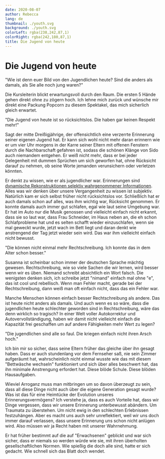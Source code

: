 ```yaml
---
date: 2020-08-07
author: Rebecca
lang: de
thumbnail: ./youth.svg
background: ./youth.svg
colorLeft: rgba(238,242,87,1)
colorRight: rgba(242,180,87,1)
title: Die Jugend von heute
---
```


# Die Jugend von heute

"Wie ist denn euer Bild von den Jugendlichen heute? Sind die anders als damals, als Sie alle noch jung waren?"

Die Kursleiterin blickt erwartungsvoll durch den Raum. Die ersten 5 Hände gehen direkt ohne zu zögern hoch. Ich lehne mich zurück und wünsche mir direkt eine Packung Popcorn zu diesem Spektakel, das mich sicherlich gleich erwartet.

"Die Jugend von heute ist so rücksichtslos. Die haben gar keinen Respekt mehr!"

Sagt der mitte Dreißigjährige, der offensichtlich eine verzerrte Erinnerung seiner eigenen Jugend hat. Er kann sich wohl nicht mehr daran erinnern wie er um vier Uhr morgens in der Karre seiner Eltern mit offenen Fenstern durch die Nachbarschaft gefahren ist, sodass die schönen Klänge von Sido auch niemandem entgehen. Er weiß nicht mehr, dass er bei jeder Gelegenheit mit dummen Sprüchen um sich geworfen hat, ohne Rücksicht darauf zu nehmen, ob seine Worte jemanden verunsichern oder verletzen könnten.

Er denkt zu wissen, wie er als jugendlicher war. Erinnerungen sind [dynamische Rekonstruktionen selektiv wahrgenommener Informationen](https://www.zeit.de/zeit-wissen/2014/06/erinnerung-gedaechtnis-erlebnisse). Alles was wir denken über unsere Vergangenheit zu wissen ist subjektiv. Natürlich kam er sich selbst früher nicht rücksichtslos vor. Schließlich hat er auch damals schon auf alles, was ihm wichtig war, Rücksicht genommen. Er konnte damals auch immer gut schlafen, egal wie laut seine Umgebung war. Er hat im Auto nur die Musik genossen und vielleicht einfach nicht erkannt, dass sie so laut war, dass Frau Schneider, im Haus neben an, die eh schon Schlafprobleme hat und es selten schafft wieder einzuschlafen, wenn sie mal geweckt wurde, jetzt wach im Bett liegt und daran denkt wie anstrengend der Tag jetzt wieder sein wird. Das war ihm vielleicht einfach nicht bewusst.

"Die können nicht einmal mehr Rechtschreibung. Ich konnte das in dem Alter schon besser."

Susanna ist scheinbar schon immer der deutschen Sprache mächtig gewesen. Rechtschreibung, wie so viele Sachen die wir lernen, wird besser wenn wir es üben. Niemand schreibt absichtlich ein Wort falsch. Die wenigsten denken sich, ich schreibe jetzt "nimand" einfach mal ohne "e", das ist cool und rebellisch. Wenn man Fehler macht, gerade bei der Rechtschreibung, dann weiß man oft einfach nicht, dass das ein Fehler war.

Manche Menschen können einfach besser Rechtschreibung als andere. Das ist heute nicht anders als damals. Und auch wenn es so wäre, dass die jugendlichen heute schlechter geworden sind in Rechtschreibung, wäre das denn wirklich so tragisch? In einer Welt voller Autokorrektur und Autovervollständigung, haben wir damit nicht vielleicht einfach die Kapazität frei geschaffen um auf andere Fähigkeiten mehr Wert zu legen?

"Die jugendlichen sind alle so faul. Die kriegen einfach nicht ihren Arsch hoch."

Ich bin mir so sicher, dass seine Eltern früher das gleiche über ihn gesagt haben. Dass er auch stundenlang vor dem Fernseher saß, nie sein Zimmer aufgeräumt hat, wahrscheinlich nicht einmal wusste wie das mit diesem "Bettwäsche wechseln" funktioniert und sich über alles beschwert hat, das ihn minimale Anstrengung erfordert hat. Diese blöde Schule. Diese blöden Hausaufgaben.

Wieviel Arroganz muss man mitbringen um so davon überzeugt zu sein, dass all diese Dinge nicht auch über die eigene Generation gesagt wurde? Was ist das für eine Heimtücke der Evolution unseres Erinnerungsvermögens? Ich verstehe ja, dass es auch Vorteile hat, dass wir Dinge vergessen, dass wir unsere Erinnerung unterbewusst abändern. Um Traumata zu überstehen. Um nicht ewig in den schlechten Erlebnissen festzuhängen. Aber es macht uns auch sehr unreflektiert, weil wir uns doch immer darauf verlassen, dass unsere Erinnerung uns schon nicht anlügen wird. Also müssen wir ja Recht haben mit unserer Wahrnehmung.

Er hat früher bestimmt auf die auf "Erwachsenen" geblickt und war sich sicher, dass er niemals so werden würde wie sie, mit ihren überholten gesellschaftlichen Normen. Wie spießig die doch alle sind, hatte er sich gedacht. Wie schnell sich das Blatt doch wendet.
